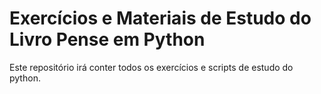 # Exercícios e Materiais de Estudo do Livro Pense em Python

Este repositório irá conter todos os exercícios e scripts de estudo do python.